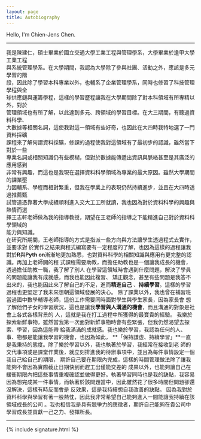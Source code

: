 ```yaml
---
layout: page
title: Autobiography
---
```

Hello, I'm Chien-Jens Chen.

-----------------------------------------------

我是陳建仁，碩士畢業於國立交通大學工業工程與管理學系，大學畢業於逢甲大學工業工程</br>
與系統管理學系。在大學期間，我認為大學除了參與社團、活動之外，應該是多元學習的階</br>
段，因此除了學習本科專業以外，也輔系了企業管理學系，同時也修習了科技管理學程與全</br>
球供應鏈與運籌學程，這樣的學習歷程讓我在大學期間除了對本科領域有所專精以外，對於</br>
管理領域也有所了解，以此達到多元、跨領域的學習目標。在大三期間，有聽過資料科學、</br>
大數據等相關名詞，這使我對這一領域有些好奇，也因此在大四時我特地選了一門資料採礦</br>
課程來了解何謂資料採礦，修課的過程使我對這領域有了最初步的認識，雖然當下對於一些</br>
專業名詞或相關知識仍有些模糊，但對於數據能傳遞出資訊與脈絡甚至是其廣泛的應用感到</br>
非常有興趣，而這也是我現在選擇資料科學領域為專業的最大原因。雖然大學期間的課業壓</br>
力因輔系、學程而相對繁重，但我在學業上的表現仍然持續進步，並且在大四時透過推薦甄</br>
試管道憑靠著大學成績順利進入交大工工所就讀，我也因為對於資料科學的興趣與熱情而選</br>
擇王志軒老師做為我的指導教授，期望在王老師的指導之下能精進自己對於資料科學領域的</br>
能力與知識。</br>
在研究所期間，王老師指導的方式是指派一些方向與方法讓學生透過程式去實作，並要求對
於實作之結果與程式編寫要有一定程度的了解，也因為這樣的過程讓我對於**R**與**Pyth
on**漸漸地更加熟悉，也對資料科學的相關知識與應用有更完整的認識。再加上老師開的程
式課程需要助教，而擔任助教也是一個讓我成長的機會，透過擔任助教一職，我了解了別人
在學習這領域時會遇到什麼問題，解決了學員的問題能讓我有成就感，而我也能因此複習、
矯正觀念，甚至有些問題是我答不出來的，我也能因此來了解自己的不足，進而**精進自己**
、**持續學習**。這樣的學習過程也更堅定了我未來想朝這領域發展的決心。
除了課業以外，我也曾在補習班當過國中數學輔導老師，這份工作需要同時面對學生與學生家長，因為家長會
想了解他們子女的學習狀況，這也是讓我**學習與人溝通的機會**，而且溝通的對象是社會上各式各樣背景的
人，這就是我在打工過程中所獲得的最寶貴的經驗。
我樂於探索新鮮事物，雖然當我第一次面對新鮮事物時會有些緊張，但我仍然渴望去探索、學習，因為這能帶
給我滿滿的成就感。我也樂於學習，我認為任何的人、事、物都是能讓我學習的機會，也因為如此，
**「保持謙虛、持續學習」**一直是我秉持的態度。除了樂於學習以外，我也執著於學習，我經常在接收到老
師的交代事項或是課堂作業後，就立刻排進我的待辦事項中，並且為每件事情設定一個我自己給自己的期限，
期許自己要在期限內完成，這樣的時間管理做法除了讓我能夠不會因為實際截止日期快到而趕工出僅能交差的
成果以外，也能夠讓自己在緩衝期限內把這些事情重複確認並做得更好。執著學習同時也是我的缺點，我容易
因為想完成某一件事情，而執著於該問題當中，因此雖然花了很多時間但問題卻還沒解決，這樣有時反而會是
反效果，這是我持續想自我改善的缺點。
因為我對於資料科學與學習有著一股熱忱，因此我非常希望自己能夠進入一間能讓我持續在該領域成長的公司
。我也相信我是具有競爭力的應徵者，期許自己能夠在貴公司中學習成長並貢獻一己之力、發揮所長。

------------------------------------------------


{% include signature.html %}
